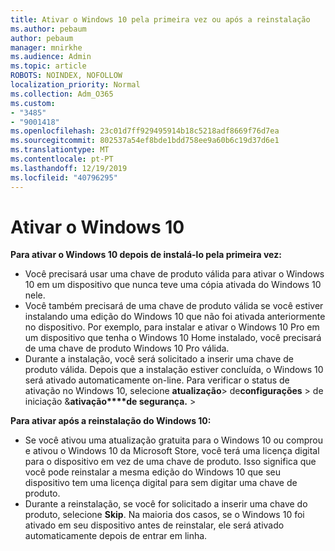 ```yaml
---
title: Ativar o Windows 10 pela primeira vez ou após a reinstalação
ms.author: pebaum
author: pebaum
manager: mnirkhe
ms.audience: Admin
ms.topic: article
ROBOTS: NOINDEX, NOFOLLOW
localization_priority: Normal
ms.collection: Adm_O365
ms.custom:
- "3485"
- "9001418"
ms.openlocfilehash: 23c01d7ff929495914b18c5218adf8669f76d7ea
ms.sourcegitcommit: 802537a54ef8bde1bdd758ee9a60b6c19d37d6e1
ms.translationtype: MT
ms.contentlocale: pt-PT
ms.lasthandoff: 12/19/2019
ms.locfileid: "40796295"
---
```

# <a name="activate-windows-10"></a>Ativar o Windows 10

**Para ativar o Windows 10 depois de instalá-lo pela primeira vez:**

- Você precisará usar uma chave de produto válida para ativar o Windows 10 em um dispositivo que nunca teve uma cópia ativada do Windows 10 nele.
- Você também precisará de uma chave de produto válida se você estiver instalando uma edição do Windows 10 que não foi ativada anteriormente no dispositivo. Por exemplo, para instalar e ativar o Windows 10 Pro em um dispositivo que tenha o Windows 10 Home instalado, você precisará de uma chave de produto Windows 10 Pro válida.
- Durante a instalação, você será solicitado a inserir uma chave de produto válida. Depois que a instalação estiver concluída, o Windows 10 será ativado automaticamente on-line. Para verificar o status de ativação no Windows 10, selecione **atualização**> de**configurações** > de iniciação &**ativação****de segurança.** > 

**Para ativar após a reinstalação do Windows 10:**

- Se você ativou uma atualização gratuita para o Windows 10 ou comprou e ativou o Windows 10 da Microsoft Store, você terá uma licença digital para o dispositivo em vez de uma chave de produto. Isso significa que você pode reinstalar a mesma edição do Windows 10 que seu dispositivo tem uma licença digital para sem digitar uma chave de produto.
- Durante a reinstalação, se você for solicitado a inserir uma chave do produto, selecione **Skip**. Na maioria dos casos, se o Windows 10 foi ativado em seu dispositivo antes de reinstalar, ele será ativado automaticamente depois de entrar em linha.
